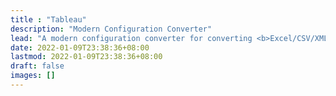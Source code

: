```yaml
---
title : "Tableau"
description: "Modern Configuration Converter"
lead: "A modern configuration converter for converting <b>Excel/CSV/XML</b> to multiple formats: <a href='https://developers.google.com/protocol-buffers/docs/proto3#json'><b>JSON(protojson)</b></a>, <a href='https://pkg.go.dev/google.golang.org/protobuf/encoding/prototext'><b>Text(prototext)</b></a>, and <a href='https://pkg.go.dev/google.golang.org/protobuf/encoding/protowire'><b>Wire(protowire)</b></a>. Powered by <a href='https://developers.google.com/protocol-buffers/docs/proto3'>Protobuf(proto3).</a>"
date: 2022-01-09T23:38:36+08:00
lastmod: 2022-01-09T23:38:36+08:00
draft: false
images: []
---
```

